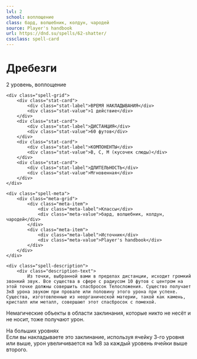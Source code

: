 ```yaml
---
lvl: 2
school: воплощение
class: бард, волшебник, колдун, чародей
source: Player's handbook
url: https://dnd.su/spells/62-shatter/
cssclass: spell-card
---
```


<div class="spell-container">
    <div class="spell-header">
        <h1 class="spell-name">Дребезги</h1>
        <div class="spell-level">2 уровень, воплощение</div>
    </div>
    
    <div class="spell-grid">
        <div class="stat-card">
            <div class="stat-label">ВРЕМЯ НАКЛАДЫВАНИЯ</div>
            <div class="stat-value">1 действие</div>
        </div>
        <div class="stat-card">
            <div class="stat-label">ДИСТАНЦИЯ</div>
            <div class="stat-value">60 футов</div>
        </div>
        <div class="stat-card">
            <div class="stat-label">КОМПОНЕНТЫ</div>
            <div class="stat-value">В, С, М (кусочек слюды)</div>
        </div>
        <div class="stat-card">
            <div class="stat-label">ДЛИТЕЛЬНОСТЬ</div>
            <div class="stat-value">Мгновенная</div>
        </div>
    </div>
    
    <div class="spell-meta">
        <div class="meta-grid">
            <div class="meta-item">
                <div class="meta-label">Классы</div>
                <div class="meta-value">бард, волшебник, колдун, чародей</div>
            </div>
            <div class="meta-item">
                <div class="meta-label">Источник</div>
                <div class="meta-value">Player's handbook</div>
            </div>
        </div>
    </div>
    
    <div class="spell-description">
        <div class="description-text">
            Из точки, выбранной вами в пределах дистанции, исходит громкий звонкий звук. Все существа в сфере с радиусом 10 футов с центром на этой точке должны совершить спасбросок Телосложения. Существо получает 3к8 урона звуком при провале или половину этого урона при успехе. Существа, изготовленные из неорганической материи, такой как камень, кристалл или металл, совершают этот спасбросок с помехой.
Немагические объекты в области заклинания, которые никто не несёт и не носит, тоже получают урон.
        </div>
        <div class="higher-levels">
            <div class="higher-levels-title">На больших уровнях</div>
            <div class="higher-levels-text">
                Если вы накладываете это заклинание, используя ячейку 3-го уровня или выше, урон увеличивается на 1к8 за каждый уровень ячейки выше второго.
            </div>
        </div>
    </div>
</div>